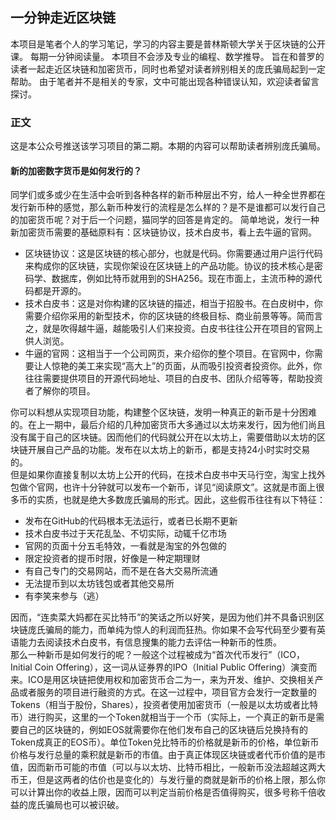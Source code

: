 ## 一分钟走近区块链
  
本项目是笔者个人的学习笔记，学习的内容主要是普林斯顿大学关于区块链的公开课。
每期一分钟阅读量。
本项目不会涉及专业的编程、数学推导。
旨在和普罗的读者一起走近区块链和加密货币，同时也希望对读者辨别相关的庞氏骗局起到一定帮助。
由于笔者并不是相关的专家，文中可能出现各种错误认知，欢迎读者留言探讨。

### 正文
这是本公众号推送该学习项目的第二期。本期的内容可以帮助读者辨别庞氏骗局。
#### 新的加密数字货币是如何发行的？
同学们或多或少在生活中会听到各种各样的新币种层出不穷，给人一种全世界都在发行新币种的感觉，那么新币种发行的流程是怎么样的？是不是谁都可以发行自己的加密货币呢？对于后一个问题，猫同学的回答是肯定的。
简单地说，发行一种新加密货币需要的基础原料有：区块链协议，技术白皮书，看上去牛逼的官网。

* 区块链协议：这是区块链的核心部分，也就是代码。你需要通过用户运行代码来构成你的区块链，实现你架设在区块链上的产品功能。协议的技术核心是密码学、数据库，例如比特币就用到的SHA256。现在市面上，主流币种的源代码都是开源的。
* 技术白皮书：这是对你构建的区块链的描述，相当于招股书。在白皮树中，你需要介绍你采用的新型技术，你的区块链的终极目标、商业前景等等。简而言之，就是吹得越牛逼，越能吸引人们来投资。白皮书往往公开在项目的官网上供人浏览。
* 牛逼的官网：这相当于一个公司网页，来介绍你的整个项目。在官网中，你需要让人惊艳的美工来实现“高大上”的页面，从而吸引投资者投资你。此外，你往往需要提供项目的开源代码地址、项目的白皮书、团队介绍等等，帮助投资者了解你的项目。

你可以料想从实现项目功能，构建整个区块链，发明一种真正的新币是十分困难的。在上一期中，最后介绍的几种加密货币大多通过以太坊来发行，因为他们尚且没有属于自己的区块链。因而他们的代码就公开在以太坊上，需要借助以太坊的区块链开展自己产品的功能。发布在以太坊上的新币，都是支持24小时实时交易的。  
但是如果你直接复制以太坊上公开的代码，在技术白皮书中天马行空，淘宝上找外包做个官网，也许十分钟就可以发布一个新币，详见“阅读原文”。这就是市面上很多币的实质，也就是绝大多数庞氏骗局的形式。因此，这些假币往往有以下特征：

* 发布在GitHub的代码根本无法运行，或者已长期不更新
* 技术白皮书过于天花乱坠、不切实际，动辄千亿市场
* 官网的页面十分五毛特效，一看就是淘宝的外包做的
* 限定投资者的提币时限，好像是一种定期理财
* 有自己专门的交易网站，而不是在各大交易所流通
* 无法提币到以太坊钱包或者其他交易所
* 有李笑来参与（逃）

因而，“连卖菜大妈都在买比特币”的笑话之所以好笑，是因为他们并不具备识别区块链庞氏骗局的能力，而单纯为惊人的利润而狂热。你如果不会写代码至少要有英语能力去阅读技术白皮书，有信息搜集的能力去评估一种新币的性质。  
那么一种新币是如何发行的呢？一般这个过程被成为“首次代币发行”（ICO，Initial Coin Offering），这一词从证券界的IPO（Initial Public Offering）演变而来。ICO是用区块链把使用权和加密货币合二为一，来为开发、维护、交换相关产品或者服务的项目进行融资的方式。在这一过程中，项目官方会发行一定数量的Tokens（相当于股份，Shares），投资者使用加密货币（一般是以太坊或者比特币）进行购买，这里的一个Token就相当于一个币（实际上，一个真正的新币是需要自己的区块链的，例如EOS就需要你在他们发布自己的区块链后兑换持有的Token成真正的EOS币）。单位Token兑比特币的价格就是新币的价格，单位新币价格与发行总量的乘积就是新币的市值。由于真正体现区块链或者代币价值的是市值，因而新币可能的市值（可以与以太坊、比特币相比，一般新币没法超越这两大币王，但是这两者的估价也是变化的）与发行量的商就是新币的价格上限，那么你可以计算出你的收益上限，因而可以判定当前价格是否值得购买，很多号称千倍收益的庞氏骗局也可以被识破。
